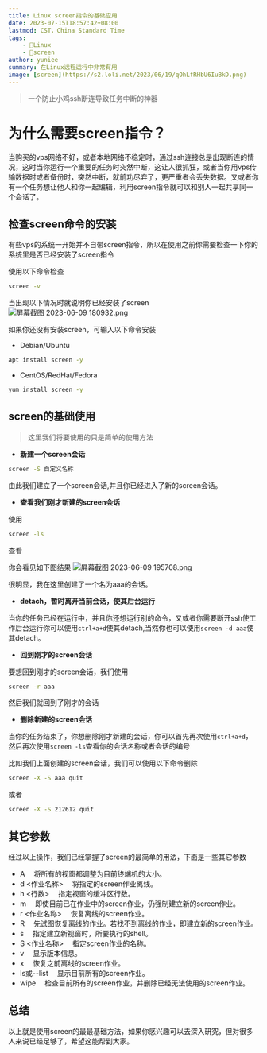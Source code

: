 ```yaml
---
title: Linux screen指令的基础应用
date: 2023-07-15T18:57:42+08:00
lastmod: CST，China Standard Time
tags: 
    - 🐘Linux
    - 🍌screen
author: yuniee
summary: 在Linux远程运行中非常有用
image: [screen](https://s2.loli.net/2023/06/19/qOhLfRHbU6IuBkD.png)
---
```


> 一个防止小鸡ssh断连导致任务中断的神器

# 为什么需要screen指令？
当购买的vps网络不好，或者本地网络不稳定时，通过ssh连接总是出现断连的情况，这时当你运行一个重要的任务时突然中断，这让人很抓狂，或者当你用vps传输数据时或者备份时，突然中断，就前功尽弃了，更严重者会丢失数据。又或者你有一个任务想让他人和你一起编辑，利用screen指令就可以和别人一起共享同一个会话了。

## 检查screen命令的安装
有些vps的系统一开始并不自带screen指令，所以在使用之前你需要检查一下你的系统里是否已经安装了screen指令

使用以下命令检查

```bash
screen -v
```
当出现以下情况时就说明你已经安装了screen
![屏幕截图 2023-06-09 180932.png](https://s2.loli.net/2023/06/19/6ke5zuvj3pLICdl.png)



如果你还没有安装screen，可输入以下命令安装

-  Debian/Ubuntu

```bash
apt install screen -y
```
- CentOS/RedHat/Fedora
```bash
yum install screen -y
```
## screen的基础使用
>这里我们将要使用的只是简单的使用方法

- **新建一个screen会话**
```bash
screen -S 自定义名称
```
由此我们建立了一个screen会话,并且你已经进入了新的screen会话。

- **查看我们刚才新建的screen会话**

使用

```bash
screen -ls
```
查看

你会看见如下图结果
![屏幕截图 2023-06-09 195708.png](https://s2.loli.net/2023/06/19/tRKDgCBHwo9XfOM.png)

很明显，我在这里创建了一个名为aaa的会话。

- **detach，暂时离开当前会话，使其后台运行**


当你的任务已经在运行中，并且你还想运行别的命令，又或者你需要断开ssh使工作后台运行你可以使用`ctrl+a+d`使其detach,当然你也可以使用``screen -d aaa``使其detach。

- **回到刚才的screen会话**


要想回到刚才的screen会话，我们使用
```bash
screen -r aaa
```
然后我们就回到了刚才的会话


- **删除新建的screen会话**


当你的任务结束了，你想删除刚才新建的会话，你可以首先再次使用`ctrl+a+d`，然后再次使用`screen -ls`查看你的会话名称或者会话的编号

比如我们上面创建的screen会话，我们可以使用以下命令删除
```bash
screen -X -S aaa quit
```
或者

```bash
screen -X -S 212612 quit
```
## 其它参数
经过以上操作，我们已经掌握了screen的最简单的用法，下面是一些其它参数
- A 　将所有的视窗都调整为目前终端机的大小。
- d <作业名称> 　将指定的screen作业离线。
- h <行数> 　指定视窗的缓冲区行数。
- m 　即使目前已在作业中的screen作业，仍强制建立新的screen作业。
- r <作业名称> 　恢复离线的screen作业。
- R 　先试图恢复离线的作业。若找不到离线的作业，即建立新的screen作业。
- s 　指定建立新视窗时，所要执行的shell。
- S <作业名称> 　指定screen作业的名称。
- v 　显示版本信息。
- x 　恢复之前离线的screen作业。
- ls或--list 　显示目前所有的screen作业。
- wipe 　检查目前所有的screen作业，并删除已经无法使用的screen作业。
## 总结
以上就是使用screen的最最基础方法，如果你感兴趣可以去深入研究，但对很多人来说已经足够了，希望这能帮到大家。
